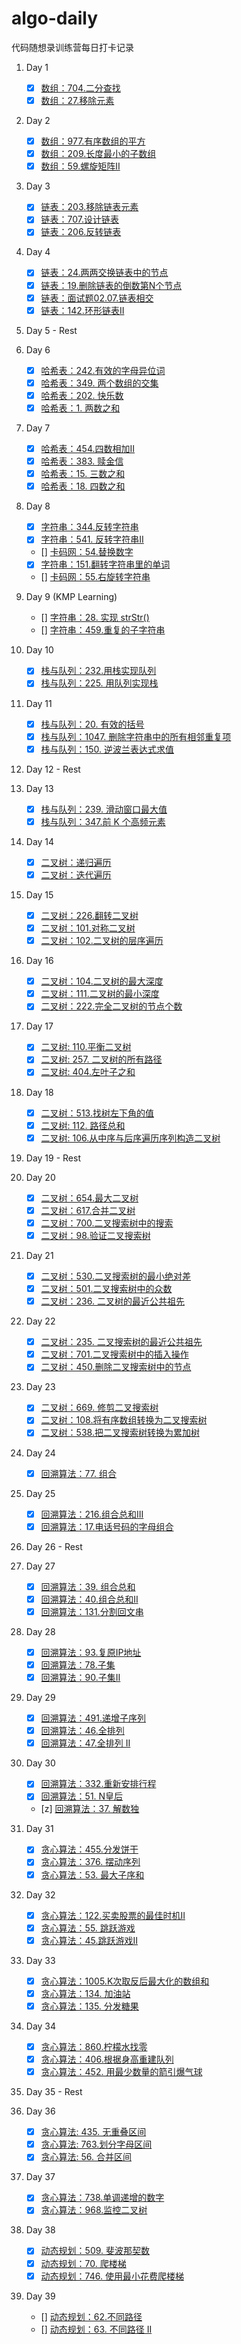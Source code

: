 # algo-daily
代码随想录训练营每日打卡记录

1. Day 1
    - [x] [数组：704.二分查找](./problems/Array/704.Binary%20Search.md)
    - [x] [数组：27.移除元素](./problems/Array/27.Remove%20Element.md)

2. Day 2
    - [x] [数组：977.有序数组的平方](./problems/Array/977.Squares%20of%20a%20Sorted%20Array.md)
    - [x] [数组：209.长度最小的子数组](./problems/Array/209.Minimum%20Size%20Subarray%20Sum.md)
    - [x] [数组：59.螺旋矩阵II](./problems/Array/59.Spiral%20MatrixII.md)

3. Day 3
    - [x] [链表：203.移除链表元素](./problems/LinkedList/203.%20Remove%20Linked%20List%20Elements.md)
    - [x] [链表：707.设计链表](./problems/LinkedList/707.Design%20LInked%20List.md)
    - [x] [链表：206.反转链表](./problems/LinkedList/206.Reverse%20Linked%20List.md)

4. Day 4
    - [x] [链表：24.两两交换链表中的节点](./problems/LinkedList/24.%20Swap%20Nodes%20in%20Pairs.md)
    - [x] [链表：19.删除链表的倒数第N个节点](./problems/LinkedList/19.Remove%20Nth%20Node%20from%20end.md)
    - [x] [链表：面试题02.07.链表相交](./problems/LinkedList/160.Intersection%20of%20Two%20Linked%20Lists.md)
    - [x] [链表：142.环形链表II](./problems/LinkedList/142.Linked%20List%20CycleII.md)

5. Day 5 - Rest

6. Day 6
    - [x] [哈希表：242.有效的字母异位词](./problems/Hash/242.%20Valid%20Anagram.md)
    - [x] [哈希表：349. 两个数组的交集 ](./problems/Hash/349.%20Intersection%20of%20Two%20Arrays.md)
    - [x] [哈希表：202. 快乐数](./problems/Hash/202.%20Happy%20Number.md)
    - [x] [哈希表：1. 两数之和](./problems/Hash/1.%20Two%20Sum.md)

7. Day 7
    - [x] [哈希表：454.四数相加II](./problems/Hash/454.%204SumII.md)
    - [x] [哈希表：383. 赎金信](./problems/Hash/383.%20Ransom%20Note.md)
    - [x] [哈希表：15. 三数之和 ](./problems/Hash/15.%203Sum.md)
    - [x] [哈希表：18. 四数之和 ](./problems/Hash/18.%204Sum.md)

8. Day 8
    - [x] [字符串：344.反转字符串](./problems/String/344.%20Reverse%20String.md)
    - [x] [字符串：541. 反转字符串II](./problems/String/541.%20Reverse%20StringII.md)
    - [] [卡码网：54.替换数字]()
    - [x] [字符串：151.翻转字符串里的单词](./problems/String/151.%20Reverse%20Words%20in%20a%20String.md)
    - [] [卡码网：55.右旋转字符串]()

9. Day 9 (KMP Learning)
    - [] [字符串：28. 实现 strStr()]()
    - [] [字符串：459.重复的子字符串]()

10. Day 10
    - [x] [栈与队列：232.用栈实现队列](./problems/Stack%20and%20Queue/232.%20Implement%20Queue%20using%20Stacks.md)
    - [x] [栈与队列：225. 用队列实现栈](./problems/Stack%20and%20Queue/225.%20Implement%20Stack%20using%20Queues.md)

11. Day 11
    - [x] [栈与队列：20. 有效的括号](./problems/Stack%20and%20Queue/20.%20Valid%20Parentheses.md)
    - [x] [栈与队列：1047. 删除字符串中的所有相邻重复项](./problems/Stack%20and%20Queue/1047.%20Remove%20All%20Adjacent%20Duplicates.md)
    - [x] [栈与队列：150. 逆波兰表达式求值](./problems/Stack%20and%20Queue/150.%20Evaluate%20Reverse%20Polish%20Notation.md)

12. Day 12 - Rest

13. Day 13
    - [x] [栈与队列：239. 滑动窗口最大值](./problems/Stack%20and%20Queue/239.%20Sliding%20Window%20Maximum.md)
    - [x] [栈与队列：347.前 K 个高频元素](./problems/Stack%20and%20Queue/347.%20Top%20K%20Frequent%20Elements.md)

14. Day 14
    - [x] [二叉树：递归遍历](./problems/Binary%20Tree/dfs/)
    - [x] [二叉树：迭代遍历](./problems/Binary%20Tree/bfs/)

15. Day 15
    - [x] [二叉树：226.翻转二叉树](./problems/Binary%20Tree/226.%20Invert%20Binary%20Tree.md)
    - [x] [二叉树：101.对称二叉树](./problems/Binary%20Tree/101.%20Symmetric%20Tree.md)
    - [x] [二叉树：102.二叉树的层序遍历](./problems/Binary%20Tree/bfs/102.%20Binary%20Tree%20Level%20Order%20Traversal.md)

16. Day 16
    - [x] [二叉树：104.二叉树的最大深度](./problems/Binary%20Tree/104.%20Maximum%20Depth%20of%20Binary%20Tree.md)
    - [x] [二叉树：111.二叉树的最小深度](./problems/Binary%20Tree/111.%20Minimum%20Depth%20of%20Binary%20Tree.md)
    - [x] [二叉树：222.完全二叉树的节点个数](./problems/Binary%20Tree/222.%20Count%20Complete%20Tree%20Nodes.md)

17. Day 17
    - [x] [二叉树: 110.平衡二叉树](./problems/Binary%20Tree/110.%20Balanced%20Binary%20Tree.md)
    - [x] [二叉树: 257. 二叉树的所有路径](./problems/Binary%20Tree/257.%20Binary%20Tree%20Paths.md)
    - [x] [二叉树: 404.左叶子之和](./problems/Binary%20Tree/404.%20Sum%20of%20Left%20Leaves.md)

18. Day 18
    - [x] [二叉树：513.找树左下角的值](./problems/Binary%20Tree/513.%20Find%20Bottom%20Left%20Tree%20Value.md)
    - [x] [二叉树: 112. 路径总和](./problems/Binary%20Tree/112.%20Path%20Sum.md)
    - [x] [二叉树: 106.从中序与后序遍历序列构造二叉树](./problems/Binary%20Tree/106.%20Construct%20Binary%20Tree.md)

19. Day 19 - Rest

20. Day 20
    - [x] [二叉树：654.最大二叉树](./problems/Binary%20Tree/654.%20Maximum%20Binary%20Tree.md)
    - [x] [二叉树：617.合并二叉树 ](./problems/Binary%20Tree/617.%20Merge%20Two%20Binary%20Trees.md)
    - [x] [二叉树：700.二叉搜索树中的搜索](./problems/Binary%20Tree/700.%20Search%20in%20a%20Binary%20Search%20Tree.md)
    - [x] [二叉树：98.验证二叉搜索树](./problems/Binary%20Tree/98.%20Validate%20Binary%20Search%20Tree.md)

21. Day 21
    - [x] [二叉树：530.二叉搜索树的最小绝对差](./problems/Binary%20Tree/530.%20Minimum%20Absolute%20Difference%20in%20BST.md)
    - [x] [二叉树：501.二叉搜索树中的众数](./problems/Binary%20Tree/501.%20Find%20Mode%20in%20Binary%20Search%20Tree.md)
    - [x] [二叉树：236. 二叉树的最近公共祖先](./problems/Binary%20Tree/236.%20Lowest%20Common%20Ancestor%20of%20a%20Binary%20Tree.md)

22. Day 22
    - [x] [二叉树：235. 二叉搜索树的最近公共祖先 ](./problems/Binary%20Tree/235.%20Lowest%20Common%20Ancestor%20of%20a%20Binary%20Search%20Tree.md)
    - [x] [二叉树：701.二叉搜索树中的插入操作](./problems/Binary%20Tree/701.%20Insert%20into%20a%20Binary%20Search%20Tree.md)
    - [x] [二叉树：450.删除二叉搜索树中的节点](./problems/Binary%20Tree/450.%20Delete%20Node%20in%20a%20BST.md)

23. Day 23
    - [x] [二叉树：669. 修剪二叉搜索树](./problems/Binary%20Tree/669.%20Trim%20a%20Binary%20Search%20Tree.md)
    - [x] [二叉树：108.将有序数组转换为二叉搜索树](./problems/Binary%20Tree/108.%20Convert%20Sorted%20Array%20to%20Binary%20Search%20Tree.md)
    - [x] [二叉树：538.把二叉搜索树转换为累加树](./problems/Binary%20Tree/538.%20Convert%20BST%20to%20Greater%20Tree.md)

24. Day 24
    - [x] [回溯算法：77. 组合](./problems/backtracking/77.%20Combinations.md)

25. Day 25
    - [x] [回溯算法：216.组合总和III](./problems/backtracking/216.%20Combination%20Sum%20III.md)
    - [x] [回溯算法：17.电话号码的字母组合](./problems/backtracking/17.%20Letter%20Combinations%20of%20a%20Phone%20Number.md)

26. Day 26 - Rest

27. Day 27
    - [x] [回溯算法：39. 组合总和](./problems/backtracking/39.%20Combination%20Sum.md)
    - [x] [回溯算法：40.组合总和II](./problems/backtracking/40.%20Combination%20Sum%20II.md)
    - [x] [回溯算法：131.分割回文串](./problems/backtracking/131.%20Palindrome%20Partitioning.md)

28. Day 28
    - [x] [回溯算法：93.复原IP地址](./problems/backtracking/93.%20Restore%20IP%20Addresses.md)
    - [x] [回溯算法：78.子集](./problems/backtracking/78.%20Subsets.md)
    - [x] [回溯算法：90.子集II](./problems/backtracking/90.%20Subsets%20II.md)

29. Day 29
    - [x] [回溯算法：491.递增子序列](./problems/backtracking/491.%20Non-decreasing%20Subsequences.md)
    - [x] [回溯算法：46.全排列](./problems/backtracking/46.%20Permutations.md)
    - [x] [回溯算法：47.全排列 II](./problems/backtracking/47.%20Permutations%20II.md)

30. Day 30
    - [x] [回溯算法：332.重新安排行程](./problems/backtracking/332.%20Reconstruct%20Itinerary.md)
    - [x] [回溯算法：51. N皇后](./problems/backtracking/51.%20N-Queens.md)
    - [z] [回溯算法：37. 解数独](./problems/backtracking/37.%20Sudoku%20Solver.md)

31. Day 31 
    - [x] [贪心算法：455.分发饼干](./problems/greedy/455.%20Assign%20Cookies.md)
    - [x] [贪心算法：376. 摆动序列](./problems/greedy/376.%20Wiggle%20Subsequence.md)
    - [x] [贪心算法：53. 最大子序和](./problems/greedy/53.%20Maximum%20Subarray.md)

32. Day 32
    - [x] [贪心算法：122.买卖股票的最佳时机II](./problems/greedy/122.%20Best%20Time%20to%20Buy%20and%20Sell%20Stock%20II.md)
    - [x] [贪心算法：55. 跳跃游戏](./problems/greedy/55.%20Jump%20Game.md)
    - [x] [贪心算法：45.跳跃游戏II](./problems/greedy/45.%20Jump%20Game%20II.md)

33. Day 33
    - [x] [贪心算法：1005.K次取反后最大化的数组和](./problems/greedy/1005.%20Maximize%20Sum%20Of%20Array%20After%20K%20Negations.md)
    - [x] [贪心算法：134. 加油站](./problems/greedy/134.%20Gas%20Station.md)
    - [x] [贪心算法：135. 分发糖果](./problems/greedy/135.%20Candy.md)

34. Day 34
    - [x] [贪心算法：860.柠檬水找零](./problems/greedy/860.%20Lemonade%20Change.md)
    - [x] [贪心算法：406.根据身高重建队列](./problems/greedy/406.%20Queue%20Reconstruction%20by%20Height.md)
    - [x] [贪心算法：452. 用最少数量的箭引爆气球](./problems/greedy/452.%20Minimum%20Number%20of%20Arrows%20to%20Burst%20Balloons.md)

35. Day 35 - Rest

36. Day 36
    - [x] [贪心算法: 435. 无重叠区间](./problems/greedy/435.%20Non-overlapping%20Intervals.md)
    - [x] [贪心算法: 763.划分字母区间](./problems/greedy/763.%20Partition%20Labels.md)
    - [x] [贪心算法: 56. 合并区间](./problems/greedy/56.%20Merge%20Intervals.md)

37. Day 37
    - [x] [贪心算法：738.单调递增的数字](./problems/greedy/738.%20Monotone%20Increasing%20Digits.md)
    - [x] [贪心算法：968.监控二叉树](./problems/greedy/968.%20Binary%20Tree%20Cameras.md)

38. Day 38 
    - [x] [动态规划：509. 斐波那契数](./problems/dynamic%20programming/509.%20Fibonacci%20Number.md)
    - [x] [动态规划：70. 爬楼梯](./problems/dynamic%20programming/70.%20Climbing%20Stairs.md)
    - [x] [动态规划：746. 使用最小花费爬楼梯](./problems/dynamic%20programming/746.%20Min%20Cost%20Climbing%20Stairs.md)

39. Day 39
    - [] [动态规划：62.不同路径]()
    - [] [动态规划：63. 不同路径 II]()

